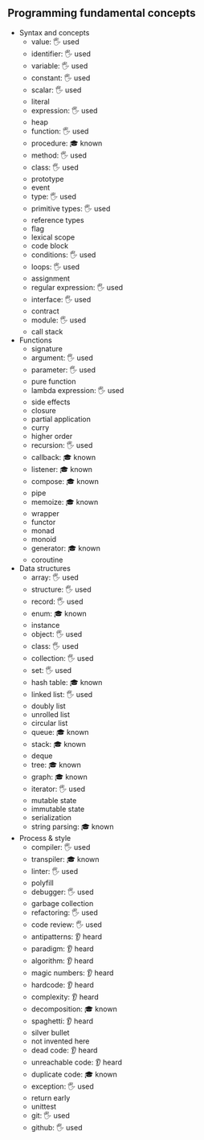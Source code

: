 ## Programming fundamental concepts

- Syntax and concepts
  - value: 🖐️ used
  - identifier: 🖐️ used
  - variable: 🖐️ used
  - constant: 🖐️ used
  - scalar: 🖐️ used
  - literal
  - expression: 🖐️ used
  - heap
  - function: 🖐️ used
  - procedure: 🎓 known
  - method: 🖐️ used
  - class: 🖐️ used
  - prototype
  - event
  - type: 🖐️ used
  - primitive types: 🖐️ used
  - reference types
  - flag
  - lexical scope
  - code block
  - conditions: 🖐️ used
  - loops: 🖐️ used
  - assignment
  - regular expression: 🖐️ used
  - interface: 🖐️ used
  - contract
  - module: 🖐️ used
  - call stack
- Functions
  - signature
  - argument: 🖐️ used
  - parameter: 🖐️ used
  - pure function
  - lambda expression: 🖐️ used
  - side effects
  - closure
  - partial application
  - curry
  - higher order
  - recursion: 🖐️ used
  - callback: 🎓 known
  - listener: 🎓 known
  - compose: 🎓 known
  - pipe
  - memoize: 🎓 known
  - wrapper
  - functor
  - monad
  - monoid
  - generator: 🎓 known
  - coroutine
- Data structures
  - array: 🖐️ used
  - structure: 🖐️ used
  - record: 🖐️ used
  - enum: 🎓 known
  - instance
  - object: 🖐️ used
  - class: 🖐️ used
  - collection: 🖐️ used
  - set: 🖐️ used
  - hash table: 🎓 known
  - linked list: 🖐️ used
  - doubly list
  - unrolled list
  - circular list
  - queue: 🎓 known
  - stack: 🎓 known
  - deque
  - tree: 🎓 known
  - graph: 🎓 known
  - iterator: 🖐️ used
  - mutable state
  - immutable state
  - serialization
  - string parsing: 🎓 known
- Process & style
  - compiler: 🖐️ used
  - transpiler: 🎓 known
  - linter: 🖐️ used
  - polyfill
  - debugger: 🖐️ used
  - garbage collection
  - refactoring: 🖐️ used
  - code review: 🖐️ used
  - antipatterns: 👂 heard
  - paradigm: 👂 heard
  - algorithm: 👂 heard
  - magic numbers: 👂 heard
  - hardcode: 👂 heard
  - complexity: 👂 heard
  - decomposition: 🎓 known
  - spaghetti: 👂 heard
  - silver bullet
  - not invented here
  - dead code: 👂 heard
  - unreachable code: 👂 heard
  - duplicate code: 🎓 known
  - exception: 🖐️ used
  - return early
  - unittest
  - git: 🖐️ used
  - github: 🖐️ used